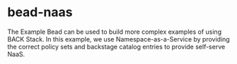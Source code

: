 # bead-naas
The Example Bead can be used to build more complex examples of using BACK Stack. In this example, we use Namespace-as-a-Service by providing the correct policy sets and backstage catalog entries to provide self-serve NaaS.
